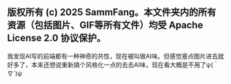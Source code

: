 **版权所有 (c) 2025 SammFang。本文件夹内的所有资源（包括图片、GIF等所有文件）均受 Apache License 2.0 协议保护。**
---
我发现AI写的前端都有一种神奇的共性，现在被叫做AI味。但感觉塞点图片进去就好多了，本来还想说重新搞个风格化一点的去去AI味，现在看大概是不用了ψ(｀∇´)ψ
